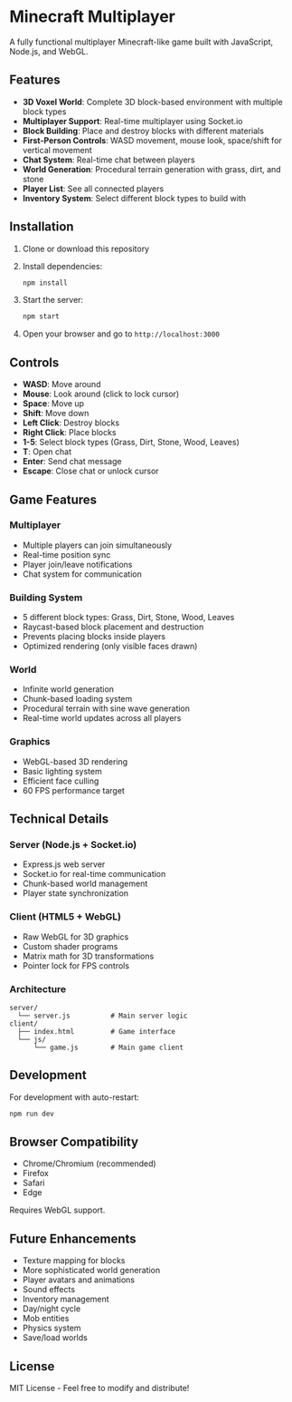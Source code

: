 # Minecraft Multiplayer

A fully functional multiplayer Minecraft-like game built with JavaScript, Node.js, and WebGL.

## Features

- **3D Voxel World**: Complete 3D block-based environment with multiple block types
- **Multiplayer Support**: Real-time multiplayer using Socket.io
- **Block Building**: Place and destroy blocks with different materials
- **First-Person Controls**: WASD movement, mouse look, space/shift for vertical movement
- **Chat System**: Real-time chat between players
- **World Generation**: Procedural terrain generation with grass, dirt, and stone
- **Player List**: See all connected players
- **Inventory System**: Select different block types to build with

## Installation

1. Clone or download this repository
2. Install dependencies:
   ```bash
   npm install
   ```

3. Start the server:
   ```bash
   npm start
   ```

4. Open your browser and go to `http://localhost:3000`

## Controls

- **WASD**: Move around
- **Mouse**: Look around (click to lock cursor)
- **Space**: Move up
- **Shift**: Move down
- **Left Click**: Destroy blocks
- **Right Click**: Place blocks
- **1-5**: Select block types (Grass, Dirt, Stone, Wood, Leaves)
- **T**: Open chat
- **Enter**: Send chat message
- **Escape**: Close chat or unlock cursor

## Game Features

### Multiplayer
- Multiple players can join simultaneously
- Real-time position sync
- Player join/leave notifications
- Chat system for communication

### Building System
- 5 different block types: Grass, Dirt, Stone, Wood, Leaves
- Raycast-based block placement and destruction
- Prevents placing blocks inside players
- Optimized rendering (only visible faces drawn)

### World
- Infinite world generation
- Chunk-based loading system
- Procedural terrain with sine wave generation
- Real-time world updates across all players

### Graphics
- WebGL-based 3D rendering
- Basic lighting system
- Efficient face culling
- 60 FPS performance target

## Technical Details

### Server (Node.js + Socket.io)
- Express.js web server
- Socket.io for real-time communication
- Chunk-based world management
- Player state synchronization

### Client (HTML5 + WebGL)
- Raw WebGL for 3D graphics
- Custom shader programs
- Matrix math for 3D transformations
- Pointer lock for FPS controls

### Architecture
```
server/
  └── server.js          # Main server logic
client/
  ├── index.html         # Game interface
  └── js/
      └── game.js        # Main game client
```

## Development

For development with auto-restart:
```bash
npm run dev
```

## Browser Compatibility

- Chrome/Chromium (recommended)
- Firefox
- Safari
- Edge

Requires WebGL support.

## Future Enhancements

- Texture mapping for blocks
- More sophisticated world generation
- Player avatars and animations
- Sound effects
- Inventory management
- Day/night cycle
- Mob entities
- Physics system
- Save/load worlds

## License

MIT License - Feel free to modify and distribute!
